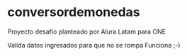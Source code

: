 # conversordemonedas
Proyecto desafío planteado por Alura Latam para ONE

Valida datos ingresados para que no se rompa
Funciona ;-)
